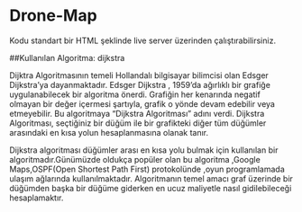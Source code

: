 # Drone-Map
Kodu standart bir HTML şeklinde live server üzerinden çalıştırabilirsiniz.


##Kullanılan Algoritma: dijkstra

Dijktra Algoritmasının temeli Hollandalı bilgisayar bilimcisi olan Edsger Dijkstra’ya dayanmaktadır.  Edsger Dijkstra , 1959’da ağırlıklı bir grafiğe uygulanabilecek bir algoritma önerdi. Grafiğin her kenarında negatif olmayan bir değer içermesi şartıyla, grafik o yönde devam edebilir veya etmeyebilir. Bu algoritmaya “Dijkstra Algoritması” adını verdi. Dijkstra Algoritması, seçtiğiniz bir düğüm ile bir grafikteki diğer tüm düğümler arasındaki en kısa yolun hesaplanmasına olanak tanır.

Dijkstra  algoritması düğümler arası en kısa yolu bulmak için kullanılan bir algoritmadır.Günümüzde oldukça popüler olan bu algoritma ,Google Maps,OSPF(Open Shortest Path First) protokolünde ,oyun programlamada ulaşım ağlarında kullanılmaktadır.
Algoritmanın temel amacı graf üzerinde bir düğümden başka bir düğüme giderken en ucuz maliyetle nasıl gidilebileceği hesaplamaktır.
